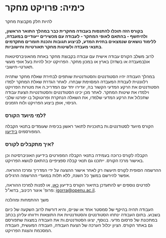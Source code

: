 # **כימיה: פרויקט מחקר**

להיות חלק מקבוצת מחקר

**בקורס הזה תוכלו להתנסות בעבודה מחקרית כבר במהלך התואר הראשון, ולהיחשף \- בהתאם לאופי המחקר \- לעבודה עם מכשירים ייעודיים במעבדה, ללימוד נושאים שנמצאים בחזית המדע, לביצוע תגובות והכנת חומרים מתקדמים בתנאי מעבדה ולשיטות מחקר תאורטיות וחישוביות**.

לרוב משלב הקורס עבודה אישית עם עבודה בקבוצת מחקר באחת מהאוניברסיטאות בארץ או במכון מחקר. הפרויקט יכול להיות בעל אופי מעשי (‏במעבדה או בשדה‎)‏ או תאורטי-חישובי.

במהלך העבודה יהיו הסטודנטים והסטודנטיות שותפים לבחירת שאלת מחקר שתהיה רלוונטית לעבודת המעבדה המסוימת שבחרו. לאחר הגדרת שאלת המחקר ילמדו הסטודנטים את הרקע המדעי הקשור בה, יגדירו יחד עם המדריכ.ה את מטרות הפרויקט וילמדו את שיטות המחקר. לאחר מכן יכינו הסטודנטים והסטודנטיות הצעת עבודה שתכלול את הרקע המדעי שלמדו, את השאלה הנחקרת ופרוטוקול בו יפורטו שלבי הניסוי, אופן ביצוע הפרויקט ולוח הזמנים. 

### למי מיועד הקורס?

הקורס מיועד לסטודנטים.ות בתוכניות לתואר ראשון בכימיה שעומדים בתנאי הקבלה המפורסמים [בידיעון](https://www.openu.ac.il/courses/20577.htm).

### איך מתקבלים לקורס?

הקבלה לקורס כרוכה בעמידה בתנאי הקבלה המפורטים בידיעון האוניברסיטה וכן באישור מרכז הקורס. ייתכנו גם תנאי קבלה ספציפיים בהתאם לנושא הפרויקט.

ההרשמה הסופית לקורס תיעשה רק לאחר אישור ההצעה על ידי המדריך ומרכז ההוראה. אפשר להירשם במשך כל השנה, ללא תלות במועדי ההרשמה הרגילים.

לפרטים נוספים יש להתעדכן בתיאור הקורס בידיעון [כאן](https://www.openu.ac.il/courses/20577.htm), או לפנות למרכז ההוראה, פרופ' איגור רכינוב, בדוא"ל: igorra@openu.ac.il.

משך ההתמחות ומהלכה

העבודה תהיה בהיקף של סמסטר אחד או שניים, והיא דורשת לרוב השקעה של כיום בשבוע. בתום העבודה ינתחו הסטודנטים והסטודנטיות את התוצאות וידווחו עליהן בכתב במתכונת של פרסום מדעי. בנוסף, יציגו הסטודנטים.ות את העבודה במצגת שתפורסם גם באתר הקורס. הציון יכלול הערכה של הצעת העבודה, העבודה המעשית, העבודה המסכמת והצגת הפרויקט.

